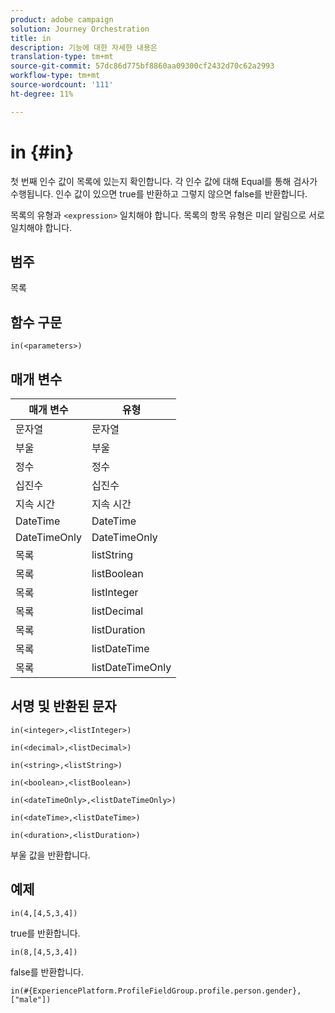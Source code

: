 ```yaml
---
product: adobe campaign
solution: Journey Orchestration
title: in
description: 기능에 대한 자세한 내용은
translation-type: tm+mt
source-git-commit: 57dc86d775bf8860aa09300cf2432d70c62a2993
workflow-type: tm+mt
source-wordcount: '111'
ht-degree: 11%

---
```



# in {#in}

첫 번째 인수 값이 목록에 있는지 확인합니다. 각 인수 값에 대해 Equal를 통해 검사가 수행됩니다. 인수 값이 있으면 true를 반환하고 그렇지 않으면 false를 반환합니다.

목록의 유형과 `<expression>` 일치해야 합니다. 목록의 항목 유형은 미리 알림으로 서로 일치해야 합니다.

## 범주

목록

## 함수 구문

`in(<parameters>)`

## 매개 변수

| 매개 변수 | 유형 |
|-----------|------------------|
| 문자열 | 문자열 |
| 부울 | 부울 |
| 정수 | 정수 |
| 십진수 | 십진수 |
| 지속 시간 | 지속 시간 |
| DateTime | DateTime |
| DateTimeOnly | DateTimeOnly |
| 목록 | listString |
| 목록 | listBoolean |
| 목록 | listInteger |
| 목록 | listDecimal |
| 목록 | listDuration |
| 목록 | listDateTime |
| 목록 | listDateTimeOnly |

## 서명 및 반환된 문자

`in(<integer>,<listInteger>)`

`in(<decimal>,<listDecimal>)`

`in(<string>,<listString>)`

`in(<boolean>,<listBoolean>)`

`in(<dateTimeOnly>,<listDateTimeOnly>)`

`in(<dateTime>,<listDateTime>)`

`in(<duration>,<listDuration>)`

부울 값을 반환합니다.

## 예제

`in(4,[4,5,3,4])`

true를 반환합니다.

`in(8,[4,5,3,4])`

false를 반환합니다.

`in(#{ExperiencePlatform.ProfileFieldGroup.profile.person.gender}, ["male"])`
